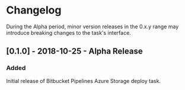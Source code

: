 # Changelog
During the Alpha period, minor version releases in the 0.x.y range may introduce breaking changes to the task's interface. 

## [0.1.0] - 2018-10-25  - Alpha Release
### Added
Initial release of Bitbucket Pipelines Azure Storage deploy task.
